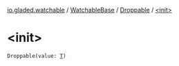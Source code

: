 [io.gladed.watchable](../../index.md) / [WatchableBase](../index.md) / [Droppable](index.md) / [&lt;init&gt;](./-init-.md)

# &lt;init&gt;

`Droppable(value: `[`T`](index.md#T)`)`